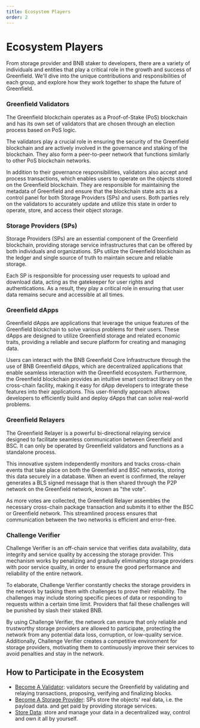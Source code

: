 ```yaml
---
title: Ecosystem Players
order: 2
---
```


# Ecosystem Players
From storage provider and BNB staker to developers, there are a variety of individuals and entities that play a critical 
role in the growth and success of Greenfield. We'll dive into the unique contributions and responsibilities of 
each group, and explore how they work together to shape the future of Greenfield.

### Greenfield Validators

The Greenfield blockchain operates as a Proof-of-Stake (PoS) blockchain and has its own set of validators 
that are chosen through an election process based on PoS logic.

The validators play a crucial role in ensuring the security of the Greenfield blockchain and are actively 
involved in the governance and staking of the blockchain. They also form a peer-to-peer network that functions 
similarly to other PoS blockchain networks.

In addition to their governance responsibilities, validators also accept and process transactions, which enables users 
to operate on the objects stored on the Greenfield blockchain. They are responsible for maintaining the metadata of 
Greenfield and ensure that the blockchain state acts as a control panel for both Storage Providers (SPs) and users. 
Both parties rely on the validators to accurately update and utilize this state in order to operate, store, 
and access their object storage.

### Storage Providers (SPs)
Storage Providers (SPs) are an essential component of the Greenfield blockchain, providing storage service 
infrastructures that can be offered by both individuals and organizations. SPs utilize the Greenfield blockchain 
as the ledger and single source of truth to maintain secure and reliable storage.

Each SP is responsible for processing user requests to upload and download data, acting as the gatekeeper for 
user rights and authentications. As a result, they play a critical role in ensuring that user data remains secure 
and accessible at all times.

### Greenfield dApps
Greenfield dApps are applications that leverage the unique features of the Greenfield blockchain to 
solve various problems for their users. These dApps are designed to utilize Greenfield storage and 
related economic traits, providing a reliable and secure platform for creating and managing data.

Users can interact with the BNB Greenfield Core Infrastructure through the use of BNB Greenfield dApps, 
which are decentralized applications that enable seamless interaction with the Greenfield ecosystem. Furthermore, 
the Greenfield blockchain provides an intuitive smart contract library on the cross-chain facility, making it 
easy for dApp developers to integrate these features into their applications. 
This user-friendly approach allows developers to efficiently build and deploy 
dApps that can solve real-world problems.

### Greenfield Relayers
The Greenfield Relayer is a powerful bi-directional relaying service designed to facilitate seamless communication between
Greenfield and BSC. It can only be operated by Greenfield validators and functions as a standalone process.

This innovative system independently monitors and tracks cross-chain events that take place on both the Greenfield and
BSC networks, storing this data securely in a database. When an event is confirmed, the relayer generates a BLS signed
message that is then shared through the P2P network on the Greenfield network, known as "the vote".

As more votes are collected, the Greenfield Relayer assembles the necessary cross-chain package transaction and
submits it to either the BSC or Greenfield network. This streamlined process ensures that communication between the two
networks is efficient and error-free.

### Challenge Verifier
Challenge Verifier is an off-chain service that verifies data availability, data integrity and service quality by accessing the 
storage provider. This mechanism works by penalizing and gradually eliminating storage providers with poor service quality, 
in order to ensure the good performance and reliability of the entire network.

To elaborate, Challenge Verifier constantly checks the storage providers in the network by tasking them with challenges 
to prove their reliability. The challenges may include storing specific pieces of data or responding to requests within 
a certain time limit. Providers that fail these challenges will be punished by slash their staked BNB.

By using Challenge Verifier, the network can ensure that only reliable and trustworthy storage providers are allowed 
to participate, protecting the network from any potential data loss, corruption, or low-quality service. 
Additionally, Challenge Verifier creates a competitive environment for storage providers, motivating them to 
continuously improve their services to avoid penalties and stay in the network.

## How to Participate in the Ecosystem
- [Become A Validator](../greenfield-blockchain/cli/validator-staking.md): validators secure the Greenfield by validating and relaying transactions,
  proposing, verifying and finalizing blocks.
- [Become A Storage Provider](../greenfield-blockchain/cli/storage-provider.md): SPs store the objects' real data, i.e. the payload data. and get paid
  by providing storage services.
- [Store Data](../greenfield-blockchain/cli/storage.md): store and manage your data in a decentralized way, control and own it all by yourself.